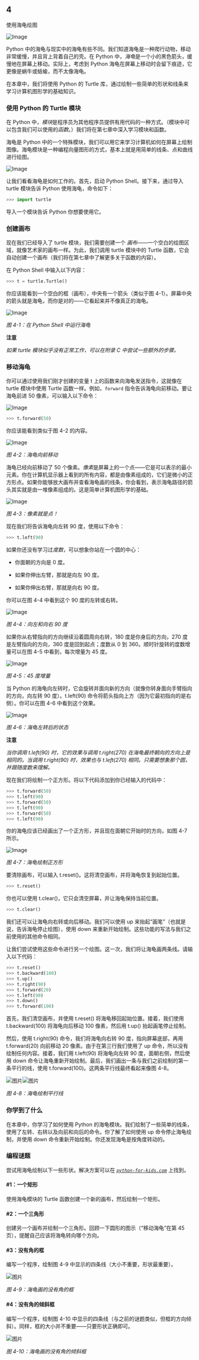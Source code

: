## 4

使用海龟绘图

![Image](img/common.jpg)

Python 中的海龟与现实中的海龟有些不同。我们知道海龟是一种爬行动物，移动非常缓慢，并且背上背着自己的壳。在 Python 中，*海龟*是一个小的黑色箭头，缓慢地在屏幕上移动。实际上，考虑到 Python 海龟在屏幕上移动时会留下痕迹，它更像是蜗牛或蛞蝓，而不太像海龟。

在本章中，我们将使用 Python 的 Turtle 库，通过绘制一些简单的形状和线条来学习计算机图形学的基础知识。

### 使用 Python 的 Turtle 模块

在 Python 中，*模块*是程序员为其他程序员提供有用代码的一种方式。（模块中可以包含我们可以使用的*函数*。）我们将在第七章中深入学习模块和函数。

海龟是 Python 中的一个特殊模块，我们可以用它来学习计算机如何在屏幕上绘制图像。海龟模块是一种编程向量图形的方式，基本上就是用简单的线条、点和曲线进行绘图。

![Image](img/f0044-01.jpg)

让我们看看海龟是如何工作的。首先，启动 Python Shell。接下来，通过导入 turtle 模块告诉 Python 使用海龟，命令如下：

```py
>>> import turtle
```

导入一个模块告诉 Python 你想要使用它。

### 创建画布

现在我们已经导入了 turtle 模块，我们需要创建一个 *画布*——一个空白的绘图区域，就像艺术家的画布一样。为此，我们调用 turtle 模块中的 Turtle 函数，它会自动创建一个画布（我们将在第七章中了解更多关于函数的内容）。

在 Python Shell 中输入以下内容：

```py
>>> t = turtle.Turtle()
```

你应该能看到一个空白的框（画布），中央有一个箭头（类似于图 4-1）。屏幕中央的箭头就是海龟，而你是对的——它看起来并不像真正的海龟。

![Image](img/04fig01.jpg)

*图 4-1：在 Python Shell 中运行海龟*

**注意**

*如果 turtle 模块似乎没有正常工作，可以在附录 C 中尝试一些额外的步骤。*

### 移动海龟

你可以通过使用我们刚才创建的变量 t 上的函数来向海龟发送指令，这就像在 turtle 模块中使用 Turtle 函数一样。例如，`forward` 指令告诉海龟向前移动。要让海龟前进 50 像素，可以输入以下命令：

![Image](img/f0045-01.jpg)

```py
>>> t.forward(50)
```

你应该能看到类似于图 4-2 的内容。

![Image](img/04fig02.jpg)

*图 4-2：海龟向前移动*

海龟已经向前移动了 50 个像素。*像素*是屏幕上的一个点——它是可以表示的最小元素。你在计算机显示器上看到的所有内容，都是由像素组成的，它们是微小的正方形点。如果你能够放大画布并查看海龟画的线条，你会看到，表示海龟路径的箭头其实就是由一堆像素组成的。这是简单计算机图形学的基础。

![Image](img/04fig03.jpg)

*图 4-3：像素就是点！*

现在我们将告诉海龟向左转 90 度，使用以下命令：

```py
>>> t.left(90)
```

如果你还没有学习过*度数*，可以想象你站在一个圆的中心：

+   你面朝的方向是 0 度。

+   如果你伸出左臂，那就是向左 90 度。

+   如果你伸出右臂，那就是向右 90 度。

你可以在图 4-4 中看到这个 90 度的左转或右转。

![Image](img/04fig04.jpg)

*图 4-4：向左和向右 90 度*

如果你从右臂指向的方向继续沿着圆周向右转，180 度是你身后的方向，270 度是左臂指向的方向，360 度是回到起点；度数从 0 到 360。顺时针旋转的度数增量可以在图 4-5 中看到，每次增量为 45 度。

![Image](img/04fig05.jpg)

*图 4-5：45 度增量*

当 Python 的海龟向左转时，它会旋转并面向新的方向（就像你转身面向手臂指向的方向，向左转 90 度）。t.left(90) 命令将箭头指向上方（因为它最初指向的是右侧）。你可以在图 4-6 中看到这个效果。

![Image](img/04fig06.jpg)

*图 4-6：海龟左转后的状态*

**注意**

*当你调用 t.left(90) 时，它的效果与调用 t.right(270) 在海龟最终朝向的方向上是相同的。当调用 t.right(90) 时，效果也与 t.left(270) 相同。只需要想象那个圆，并跟随度数来理解。*

现在我们将绘制一个正方形。将以下代码添加到你已经输入的代码中：

```py
>>> t.forward(50)
>>> t.left(90)
>>> t.forward(50)
>>> t.left(90)
>>> t.forward(50)
>>> t.left(90)
```

你的海龟应该已经画出了一个正方形，并且现在面朝它开始时的方向，如图 4-7 所示。

![Image](img/04fig07.jpg)

*图 4-7：海龟绘制正方形*

要清除画布，可以输入 t.reset()。这将清空画布，并将海龟恢复到起始位置。

```py
>>> t.reset()
```

你也可以使用 t.clear()，它只会清空屏幕，并让海龟保持当前位置。

```py
>>> t.clear()
```

我们还可以让海龟向右转或向后移动。我们可以使用 up 来抬起“画笔”（也就是说，告诉海龟停止绘图），使用 down 来重新开始绘制。这些功能的写法与我们之前使用的其他命令相同。

让我们尝试使用这些命令进行另一个绘图。这一次，我们将让海龟画两条线。请输入以下代码：

```py
>>> t.reset()
>>> t.backward(100)
>>> t.up()
>>> t.right(90)
>>> t.forward(20)
>>> t.left(90)
>>> t.down()
>>> t.forward(100)
```

首先，我们清空画布，并使用 t.reset() 将海龟移回起始位置。接着，我们使用 t.backward(100) 将海龟向后移动 100 像素，然后用 t.up() 抬起画笔停止绘制。

然后，使用 t.right(90) 命令，我们将海龟向右转 90 度，指向屏幕底部，再用 t.forward(20) 向前移动 20 像素。由于在第三行我们使用了 up 命令，所以没有绘制任何内容。接着，我们用 t.left(90) 将海龟向左转 90 度，面朝右侧，然后使用 down 命令让海龟重新开始绘制。最后，我们画出一条与我们之前绘制的第一条平行的线，使用 t.forward(100)。这两条平行线最终看起来像图 4-8。

![图片](img/f0050-01.jpg)![图片](img/04fig08.jpg)

*图 4-8：海龟绘制平行线*

### 你学到了什么

在本章中，你学习了如何使用 Python 的海龟模块。我们绘制了一些简单的线条，使用了左转、右转以及向前和向后的命令。你了解了如何使用 up 命令停止海龟绘制，并使用 down 命令重新开始绘制。你还发现海龟是按角度转动的。

### 编程谜题

尝试用海龟绘制以下一些形状。解决方案可以在 *[`python-for-kids.com`](http://python-for-kids.com)* 上找到。

#### #1：一个矩形

使用海龟模块的 Turtle 函数创建一个新的画布，然后绘制一个矩形。

#### #2：一个三角形

创建另一个画布并绘制一个三角形。回顾一下圆形的图示（“移动海龟”在第 45 页），提醒自己应该将海龟转向哪个方向。

#### #3：没有角的框

编写一个程序，绘制图 4-9 中显示的四条线（大小不重要，形状最重要）。

![图片](img/04fig09.jpg)

*图 4-9：海龟画的没有角的框*

#### #4：没有角的倾斜框

编写一个程序，绘制图 4-10 中显示的四条线（与之前的谜题类似，但框的方向倾斜）。同样，框的大小并不重要——只要形状正确即可。

![图片](img/04fig10.jpg)

*图 4-10：海龟画的没有角的倾斜框*
